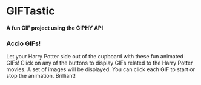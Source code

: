 # GIFTastic

__A fun GIF project using the GIPHY API__


### Accio GIFs!
Let your Harry Potter side out of the cupboard with these fun animated GIFs! Click on any of the buttons to display GIFs related to the Harry Potter movies. A set of images will be displayed. You can click each GIF to start or stop the animation. Brilliant!
